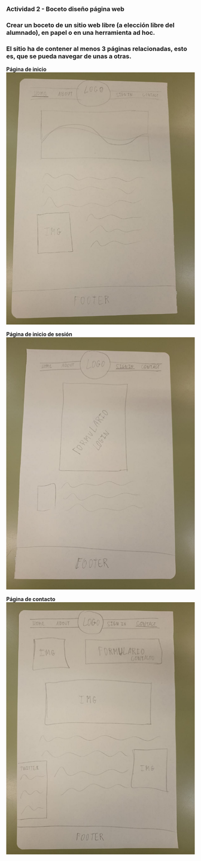 ### Actividad 2 - Boceto diseño página web
### Crear un boceto de un sitio web libre (a elección libre del alumnado), en papel o en una herramienta ad hoc. 
### El sitio ha de contener al menos 3 páginas relacionadas, esto es, que se pueda navegar de unas a otras.

**Página de inicio**
![home](imagenes/Boceto%20Home.jpg)

**Página de inicio de sesión**
![login](imagenes/Boceto%20Login.jpg)

**Página de contacto**
![contact](imagenes/Boceto%20Contact%20Us.jpg)